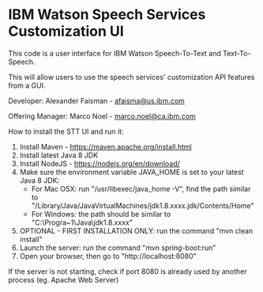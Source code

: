 # IBM Watson Speech Services Customization UI

This code is a user interface for IBM Watson Speech-To-Text and Text-To-Speech.

This will allow users to use the speech services' customization API features from a GUI.

Developer: Alexander Faisman - afaisma@us.ibm.com

Offering Manager: Marco Noel - marco.noel@ca.ibm.com   

How to install the STT UI and run it:

1. Install Maven - https://maven.apache.org/install.html
2. Install latest Java 8 JDK
3. Install NodeJS - https://nodejs.org/en/download/
3. Make sure the environment variable JAVA_HOME is set to your latest Java 8 JDK:
    - For Mac OSX: run  "/usr/libexec/java_home -V", find the path similar to "/Library/Java/JavaVirtualMachines/jdk1.8.xxxx.jdk/Contents/Home"
    - For Windows: the path should be similar to "C:\Progra~1\Java\jdk1.8.xxxx"
4. OPTIONAL - FIRST INSTALLATION ONLY: run the command "mvn clean install"
5. Launch the server: run the command "mvn spring-boot:run"
6. Open your browser, then go to "http://localhost:8080"

If the server is not starting, check if port 8080 is already used by another process (eg. Apache Web Server)
